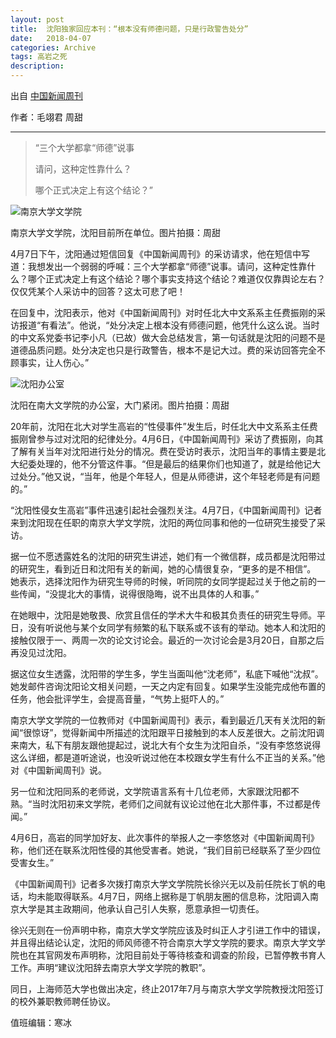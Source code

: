 ```yaml
---
layout: post
title:  沈阳独家回应本刊：“根本没有师德问题，只是行政警告处分”
date:   2018-04-07
categories: Archive
tags: 高岩之死
description:
---
```


出自 [中国新闻周刊](http://mp.weixin.qq.com/s/gXZoom4wEpkOmmWSKj3NdQ)

作者：毛翊君 周甜

---

> “三个大学都拿“师德”说事
>
> 请问，这种定性靠什么？
>
> 哪个正式决定上有这个结论？”


![南京大学文学院](https://i.imgur.com/QwE1CaE.jpg)

南京大学文学院，沈阳目前所在单位。图片拍摄：周甜

4月7日下午，沈阳通过短信回复《中国新闻周刊》的采访请求，他在短信中写道：我想发出一个弱弱的呼喊：三个大学都拿“师德”说事。请问，这种定性靠什么？哪个正式决定上有这个结论？哪个事实支持这个结论？难道仅仅靠舆论左右？仅仅凭某个人采访中的回答？这太可悲了吧！

在回复中，沈阳表示，他对《中国新闻周刊》对时任北大中文系系主任费振刚的采访报道“有看法”。他说，“处分决定上根本没有师德问题，他凭什么这么说。当时的中文系党委书记李小凡（已故）做大会总结发言，第一句话就是沈阳的问题不是道德品质问题。处分决定也只是行政警告，根本不是记大过。费的采访回答完全不顾事实，让人伤心。”

![沈阳办公室](https://i.imgur.com/uPforIa.jpg)

沈阳在南大文学院的办公室，大门紧闭。图片拍摄：周甜

20年前，沈阳在北大对学生高岩的“性侵事件”发生后，时任北大中文系系主任费振刚曾参与过对沈阳的纪律处分。4月6日，《中国新闻周刊》采访了费振刚，向其了解有关当年对沈阳进行处分的情况。费在受访时表示，沈阳当年的事情主要是北大纪委处理的，他不分管这件事。“但是最后的结果你们也知道了，就是给他记大过处分。”他又说，“当年，他是个年轻人，但是从师德讲，这个年轻老师是有问题的。”

“沈阳性侵女生高岩”事件迅速引起社会强烈关注。4月7日，《中国新闻周刊》记者来到沈阳现在任职的南京大学文学院，沈阳的两位同事和他的一位研究生接受了采访。

据一位不愿透露姓名的沈阳的研究生讲述，她们有一个微信群，成员都是沈阳带过的研究生，看到近日和沈阳有关的新闻，她的心情很复杂，“更多的是不相信”。 她表示，选择沈阳作为研究生导师的时候，听同院的女同学提起过关于他之前的一些传闻，“没提北大的事情，说得很隐晦，说不出具体的人和事。”

在她眼中，沈阳是她敬畏、欣赏且信任的学术大牛和极其负责任的研究生导师。平日，没有听说他与某个女同学有频繁的私下联系或不该有的举动。她本人和沈阳的接触仅限于一、两周一次的论文讨论会。最近的一次讨论会是3月20日，自那之后再没见过沈阳。

据这位女生透露，沈阳带的学生多，学生当面叫他“沈老师”，私底下喊他“沈叔”。她发邮件咨询沈阳论文相关问题，一天之内定有回复。如果学生没能完成他布置的任务，他会批评学生，会提高音量，“气势上挺吓人的。”

南京大学文学院的一位教师对《中国新闻周刊》表示，看到最近几天有关沈阳的新闻“很惊讶”，觉得新闻中所描述的沈阳跟平日接触到的本人反差很大。之前沈阳调来南大，私下有朋友跟他提起过，说北大有个女生为沈阳自杀，“没有李悠悠说得这么详细，都是道听途说，也没听说过他在本校跟女学生有什么不正当的关系。”他对《中国新闻周刊》说。

另一位和沈阳同系的老师说，文学院语言系有十几位老师，大家跟沈阳都不熟。“当时沈阳初来文学院，老师们之间就有议论过他在北大那件事，不过都是传闻。”

4月6日，高岩的同学加好友、此次事件的举报人之一李悠悠对《中国新闻周刊》称，他们还在联系沈阳性侵的其他受害者。她说，“我们目前已经联系了至少四位受害女生。”

《中国新闻周刊》记者多次拨打南京大学文学院院长徐兴无以及前任院长丁帆的电话，均未能取得联系。4月7日，网络上据称是丁帆朋友圈的信息称，沈阳调入南京大学是其主政期间，他承认自己引人失察，愿意承担一切责任。

徐兴无则在一份声明中称，南京大学文学院应该及时纠正人才引进工作中的错误，并且得出结论认定，沈阳的师风师德不符合南京大学文学院的要求。南京大学文学院也在其官网发布声明称，沈阳目前处于等待核查和调查的阶段，已暂停教书育人工作。声明“建议沈阳辞去南京大学文学院的教职”。

同日，上海师范大学也做出决定，终止2017年7月与南京大学文学院教授沈阳签订的校外兼职教师聘任协议。

值班编辑：寒冰
